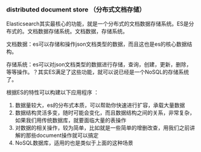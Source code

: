 ###  distributed document store （分布式文档存储）

Elasticsearch其实最核心的功能，就是一个分布式的文档数据存储系统。ES是分布式的。文档数据存储系统。文档数据，存储系统。

文档数据：es可以存储和操作json文档类型的数据，而且这也是es的核心数据结构。

存储系统：es可以对json文档类型的数据进行存储，查询，创建，更新，删除，等等操作。？其实ES满足了这些功能，就可以说已经是一个NoSQL的存储系统了。



根据ES的特性可以构建以下应用程序 ：

1. 数据量较大，es的分布式本质，可以帮助你快速进行扩容，承载大量数据
2. 数据结构灵活多变，随时可能会变化，而且数据结构之间的关系，非常复杂，如果我们用传统数据库，就要面临大量的表操作
3. 对数据的相关操作，较为简单，比如就是一些简单的增删改查，用我们之前讲解的那些document操作就可以搞定
4. NoSQL数据库，适用的也是类似于上面的这种场景